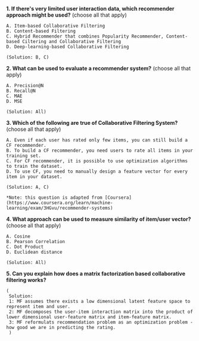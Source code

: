 **1. If there's very limited user interaction data, which recommender approach might be used?** (choose all that apply)

    A. Item-based Collaborative Filtering
    B. Content-based Filtering
    C. Hybrid Recommender that combines Popularity Recommender, Content-based Ciltering and Collaborative Filtering
    D. Deep-learning-based Collaborative Filtering

    (Solution: B, C)

**2. What can be used to evaluate a recommender system?** (choose all that apply)

    A. Precision@N 
    B. Recall@N 
    C. MAE
    D. MSE

    (Solution: All)

**3. Which of the following are true of Collaborative Filtering System?** (choose all that apply)

    A. Even if each user has rated only few items, you can still build a CF recommender. 
    B. To build a CF recommender, you need users to rate all items in your training set. 
    C. For CF recommender, it is possible to use optimization algorithms to train the dataset. 
    D. To use CF, you need to manually design a feature vector for every item in your dataset.

    (Solution: A, C)

    *Note: this question is adapted from [Coursera](https://www.coursera.org/learn/machine-learning/exam/3HGvu/recommender-systems)

**4. What approach can be used to measure similarity of item/user vector?** (choose all that apply)

    A. Cosine
    B. Pearson Correlation
    C. Dot Product
    D. Euclidean distance

    (Solution: All)

**5. Can you explain how does a matrix factorization based collaborative filtering works?**

    (
     Solution:
     1: MF assumes there exists a low dimensional latent feature space to represent item and user.
     2: MF decomposes the user-item interaction matrix into the product of lower dimensional user-feature matrix and item-feature matrix.
     3: MF reformulats recommendation problem as an optimization problem - how good we are in predicting the rating.
     )